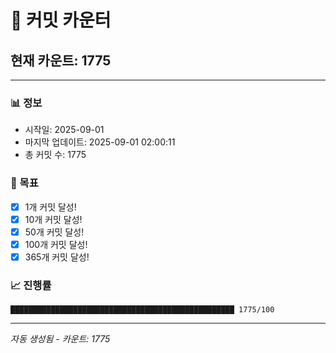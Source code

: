 # 🔢 커밋 카운터

## 현재 카운트: 1775

---

### 📊 정보
- 시작일: 2025-09-01
- 마지막 업데이트: 2025-09-01 02:00:11
- 총 커밋 수: 1775

### 🎯 목표
- [x] 1개 커밋 달성!
- [x] 10개 커밋 달성!
- [x] 50개 커밋 달성!
- [x] 100개 커밋 달성!
- [x] 365개 커밋 달성!

### 📈 진행률
```
██████████████████████████████████████████████████ 1775/100
```

---
*자동 생성됨 - 카운트: 1775*
